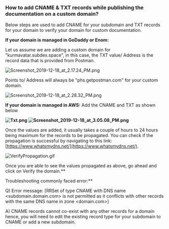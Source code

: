 ### How to add CNAME & TXT records while publishing the documentation on a custom domain?

Below steps are used to add CNAME for your subdomain and TXT records for your domain to verify your domain for custom documentation.

  
**If your domain is managed in GoDaddy or Enom:**  
  
Let us assume we are adding a custom domain for "kurmavatar.subdex.space", in this case, the TXT value/ Address is the record data that is provided from Postman.

![Screenshot_2019-12-18_at_2.17.24_PM.png](https://support.getpostman.com/hc/article_attachments/360053390354/Screenshot_2019-12-18_at_2.17.24_PM.png)  
  
Points to/ Address will always be "phs.getpostman.com" for your custom domain.  
  
![Screenshot_2019-12-18_at_2.28.32_PM.png](https://support.getpostman.com/hc/article_attachments/360054260533/Screenshot_2019-12-18_at_2.28.32_PM.png)

**If your domain is managed in AWS:** Add the CNAME and TXT as shown below

 **![Txt.png](https://support.getpostman.com/hc/article_attachments/360054261693/Txt.png)   ![Screenshot_2019-12-18_at_3.05.08_PM.png](https://support.getpostman.com/hc/article_attachments/360053392214/Screenshot_2019-12-18_at_3.05.08_PM.png)** 

  
Once the values are added, it usually takes a couple of hours to 24 hours being maximum for the records to be propagated. You can check if the propagation is successful by navigating to this link: [https://www.whatsmydns.net/](https://www.whatsmydns.net/).

  
  
![VerifyPropagation.gif](https://support.getpostman.com/hc/article_attachments/360053393154/VerifyPropagation.gif)  

Once you are able to see the values propagated as above, go ahead and click on Verify the domain.**  
  
Troubleshooting commonly faced error:**  
  
Q) Error message: \[RRSet of type CNAME with DNS name <subdomain.domain.com> is not permitted as it conflicts with other records with the same DNS name in zone <domain.com>\]  
  
A) CNAME records cannot co-exist with any other records for a domain hence, you will need to edit the existing record type for your subdomain to CNAME or add a new subdomain.